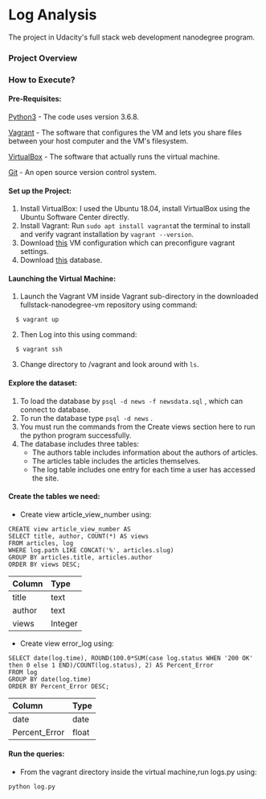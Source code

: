 # Log Analysis

The project in Udacity's full stack web development nanodegree program.

### Project Overview



### How to Execute?

#### Pre-Requisites:

[Python3](https://www.python.org/download/releases/3.0/) - The code uses version 3.6.8. 

[Vagrant](https://www.vagrantup.com/) - The software that configures the VM and lets you share files between your host computer and the VM's filesystem. 

[VirtualBox](https://www.virtualbox.org/) - The software that actually runs the virtual machine. 

[Git](https://git-scm.com/) - An open source version control system. 

#### Set up the Project:

1. Install VirtualBox:  I used the Ubuntu 18.04, install VirtualBox using the Ubuntu Software Center directly. 
2. Install Vagrant:  Run `sudo apt install vagrant`at the terminal to install and verify vagrant installation by `vagrant --version`. 
3. Download [this](https://d17h27t6h515a5.cloudfront.net/topher/2017/August/59822701_fsnd-virtual-machine/fsnd-virtual-machine.zip) VM configuration which can preconfigure vagrant settings. 
4. Download [this](https://d17h27t6h515a5.cloudfront.net/topher/2016/August/57b5f748_newsdata/newsdata.zip) database. 

#### Launching the Virtual Machine:

1. Launch the Vagrant VM inside Vagrant sub-directory in the downloaded fullstack-nanodegree-vm repository using command:

  ```
    $ vagrant up
  ```
2. Then Log into this using command:

  ```
    $ vagrant ssh
  ```
3. Change directory to /vagrant and look around with `ls`.

#### Explore the dataset:

1. To load the database by `psql -d news -f newsdata.sql` , which can connect to database. 
2. To run the database type `psql -d news` . 
3. You must run the commands from the Create views section here to run the python program successfully.
4. The database includes three tables:
     * The authors table includes information about the authors of articles.
     * The articles table includes the articles themselves.
     * The log table includes one entry for each time a user has accessed the site.

#### Create the tables we need:

- Create view article_view_number using:

```
CREATE view article_view_number AS
SELECT title, author, COUNT(*) AS views
FROM articles, log
WHERE log.path LIKE CONCAT('%', articles.slug)
GROUP BY articles.title, articles.author
ORDER BY views DESC;
```

| Column | Type    |
| :----- | :------ |
| title  | text    |
| author | text    |
| views  | Integer |

- Create view error_log using: 

``` 
SELECT date(log.time), ROUND(100.0*SUM(case log.status WHEN '200 OK' then 0 else 1 END)/COUNT(log.status), 2) AS Percent_Error
FROM log
GROUP BY date(log.time)
ORDER BY Percent_Error DESC;
```

| Column        | Type  |
| :------------ | :---- |
| date          | date  |
| Percent_Error | float |

#### Run the queries:

- From the vagrant directory inside the virtual machine,run logs.py using: 

```
python log.py
```

